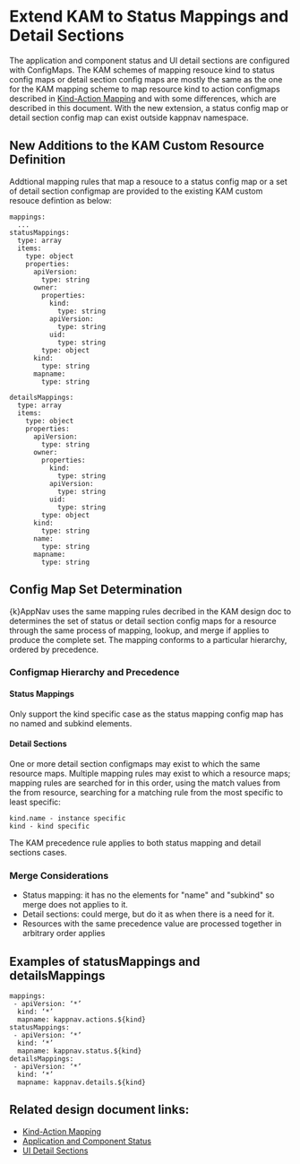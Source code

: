 # Extend KAM to Status Mappings and Detail Sections

The application and component status and UI detail sections are configured with ConfigMaps. The KAM schemes of mapping resouce kind to status config maps or detail section config maps are mostly the same as the one for the KAM mapping scheme to map resource kind to action configmaps described in [Kind-Action Mapping](https://github.com/kappnav/design/blob/master/actions-config-maps.md) and with some differences, which are described in this document. With the new extension, a status config map or detail section config map can exist outside kappnav namespace.

## New Additions to the KAM Custom Resource Definition
Addtional mapping rules that map a resouce to a status config map or a set of detail section configmap are provided to the existing KAM custom resouce defintion as below:
```
mappings:
  ...
statusMappings:
  type: array
  items: 
    type: object 
    properties: 
      apiVersion:
        type: string 
      owner:
        properties:
          kind:
            type: string
          apiVersion:
            type: string
          uid:
            type: string
        type: object 
      kind: 
        type: string   
      mapname: 
        type: string       

detailsMappings:
  type: array
  items: 
    type: object 
    properties: 
      apiVersion:
        type: string 
      owner:
        properties:
          kind:
            type: string
          apiVersion:
            type: string
          uid:
            type: string
        type: object 
      kind: 
        type: string
      name: 
        type: string
      mapname: 
        type: string 
```
## Config Map Set Determination
{k}AppNav uses the same mapping rules decribed in the KAM design doc to determines the set of status or detail section config maps for a resource through the same process of mapping, lookup, and merge if applies to produce the complete set. The mapping conforms to a particular hierarchy, ordered by precedence.

### Configmap Hierarchy and Precedence

#### Status Mappings
Only support the kind specific case as the status mapping config map has no named and subkind elements.

#### Detail Sections
One or more detail section configmaps may exist to which the same resource maps. Multiple mapping rules may exist to which a resource maps; mapping rules are searched for in this order, using the match values from the from resource, searching for a matching rule from the most specific to least specific:

    kind.name - instance specific
    kind - kind specific

The KAM precedence rule applies to both status mapping and detail sections cases.

### Merge Considerations
* Status mapping: it has no the elements for "name" and "subkind" so merge does not applies to it. 
* Detail sections: could merge, but do it as when there is a need for it.
* Resources with the same precedence value are processed together in arbitrary order applies

## Examples of statusMappings and detailsMappings
```
mappings:
 - apiVersion: ‘*’
  kind: ‘*’
  mapname: kappnav.actions.${kind}
statusMappings:
 - apiVersion: ‘*’
  kind: ‘*’
  mapname: kappnav.status.${kind}
detailsMappings:
 - apiVersion: ‘*’
  kind: ‘*’
  mapname: kappnav.details.${kind}
```
## Related design document links:
* [Kind-Action Mapping](https://github.com/kappnav/design/blob/master/actions-config-maps.md)
* [Application and Component Status](https://github.com/kappnav/design/blob/master/status-determination.md)
* [UI Detail Sections](https://github.com/kappnav/design/blob/master/ui-detail-sections.md)
